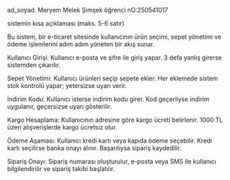 ad_soyad: Meryem Melek Şimşek
öğrenci nO:250541017

sistemin kısa açıklaması (maks. 5-6 satır)

Bu sistem, bir e-ticaret sitesinde kullanıcının ürün seçimi, sepet yönetimi ve ödeme işlemlerini adım adım yöneten bir akış sunar.

Kullanıcı Girişi:
Kullanıcı e-posta ve şifre ile giriş yapar. 3 defa yanlış girerse sistemden çıkarılır.

Sepet Yönetimi:
Kullanıcı ürünleri seçip sepete ekler. Her eklemede sistem stok kontrolü yapar; yetersizse uyarı verir.

İndirim Kodu:
Kullanıcı isterse indirim kodu girer. Kod geçerliyse indirim uygulanır, geçersizse uyarı gösterilir.

Kargo Hesaplama:
Kullanıcının adresine göre kargo ücreti belirlenir. 1000 TL üzeri alışverişlerde kargo ücretsiz olur.

Ödeme Aşaması:
Kullanıcı kredi kartı veya kapıda ödeme seçebilir. Kredi kartı seçilirse banka onayı alınır. Başarılıysa sipariş kaydedilir.

Sipariş Onayı:
Sipariş numarası oluşturulur, e-posta veya SMS ile kullanıcı bilgilendirilir ve sipariş takibi başlatılır.
